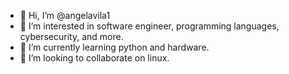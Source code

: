 - 👋 Hi, I’m @angelavila1
- 👀 I’m interested in software engineer, programming languages, cybersecurity, and more.
- 🌱 I’m currently learning python and hardware.
- 💞️ I’m looking to collaborate on linux.
<!---
angelavila1/angelavila1 is a ✨ special ✨ repository because its `README.md` (this file) appears on your GitHub profile.
You can click the Preview link to take a look at your changes.
--->

